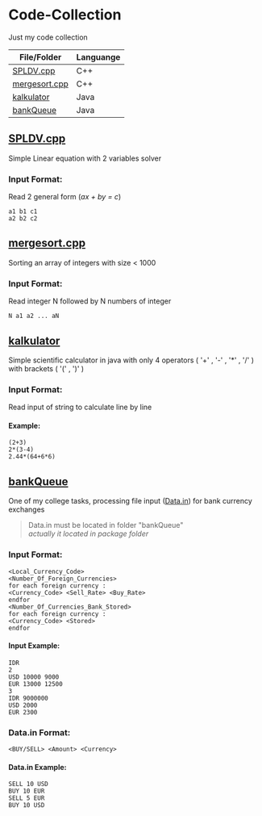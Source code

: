 # Code-Collection
Just my code collection

| **File/Folder** | **Languange** |
| --- | --- |
| [SPLDV.cpp](#spldvcpp) | C++ |
| [mergesort.cpp](#mergesortcpp) | C++ |
| [kalkulator](#kalkulator) | Java |
| [bankQueue](#bankqueue) | Java |

## [SPLDV.cpp](cpp/SPLDV.cpp)
Simple Linear equation with 2 variables solver
### Input Format:
Read 2 general form (*ax + by = c*)
```
a1 b1 c1
a2 b2 c2
```
## [mergesort.cpp](cpp/mergesort.cpp)
Sorting an array of integers with size < 1000
### Input Format:
Read integer N followed by N numbers of integer
```
N a1 a2 ... aN
```
## [kalkulator](java/kalkulator)
Simple scientific calculator in java with only 4 operators ( '\+' , '\-' , '\*' , '\/' ) with brackets ( '(' , ')' )
### Input Format:
Read input of string to calculate line by line
#### Example:
```
(2+3)
2*(3-4)
2.44*(64+6*6)
```
## [bankQueue](java/bankQueue)
One of my college tasks, processing file input ([Data.in](#datain-format)) for bank currency exchanges
> Data.in must be located in folder "bankQueue"<br>
> *actually it located in package folder* 
### Input Format:
```
<Local_Currency_Code>
<Number_Of_Foreign_Currencies>
for each foreign currency :
<Currency_Code> <Sell_Rate> <Buy_Rate>
endfor
<Number_Of_Currencies_Bank_Stored>
for each foreign currency :
<Currency_Code> <Stored>
endfor
```
#### Input Example:
```
IDR
2
USD 10000 9000
EUR 13000 12500
3
IDR 9000000
USD 2000
EUR 2300
```
### Data.in Format:
```
<BUY/SELL> <Amount> <Currency>
```
#### Data.in Example:
```
SELL 10 USD
BUY 10 EUR
SELL 5 EUR
BUY 10 USD
```
